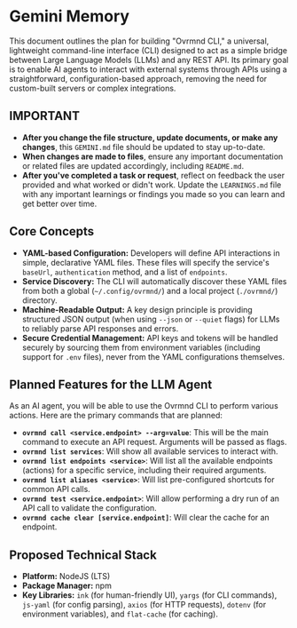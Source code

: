 # Gemini Memory

This document outlines the plan for building "Ovrmnd CLI," a universal, lightweight command-line interface (CLI) designed to act as a simple bridge between Large Language Models (LLMs) and any REST API. Its primary goal is to enable AI agents to interact with external systems through APIs using a straightforward, configuration-based approach, removing the need for custom-built servers or complex integrations.

## IMPORTANT

- **After you change the file structure, update documents, or make any changes**, this `GEMINI.md` file should be updated to stay up-to-date.
- **When changes are made to files**, ensure any important documentation or related files are updated accordingly, including `README.md`.
- **After you've completed a task or request**, reflect on feedback the user provided and what worked or didn't work. Update the `LEARNINGS.md` file with any important learnings or findings you made so you can learn and get better over time.

## Core Concepts

- **YAML-based Configuration:** Developers will define API interactions in simple, declarative YAML files. These files will specify the service's `baseUrl`, `authentication` method, and a list of `endpoints`.
- **Service Discovery:** The CLI will automatically discover these YAML files from both a global (`~/.config/ovrmnd/`) and a local project (`./ovrmnd/`) directory.
- **Machine-Readable Output:** A key design principle is providing structured JSON output (when using `--json` or `--quiet` flags) for LLMs to reliably parse API responses and errors.
- **Secure Credential Management:** API keys and tokens will be handled securely by sourcing them from environment variables (including support for `.env` files), never from the YAML configurations themselves.

## Planned Features for the LLM Agent

As an AI agent, you will be able to use the Ovrmnd CLI to perform various actions. Here are the primary commands that are planned:

- **`ovrmnd call <service.endpoint> --arg=value`**: This will be the main command to execute an API request. Arguments will be passed as flags.
- **`ovrmnd list services`**: Will show all available services to interact with.
- **`ovrmnd list endpoints <service>`**: Will list all the available endpoints (actions) for a specific service, including their required arguments.
- **`ovrmnd list aliases <service>`**: Will list pre-configured shortcuts for common API calls.
- **`ovrmnd test <service.endpoint>`**: Will allow performing a dry run of an API call to validate the configuration.
- **`ovrmnd cache clear [service.endpoint]`**: Will clear the cache for an endpoint.

## Proposed Technical Stack

- **Platform:** NodeJS (LTS)
- **Package Manager:** npm
- **Key Libraries:** `ink` (for human-friendly UI), `yargs` (for CLI commands), `js-yaml` (for config parsing), `axios` (for HTTP requests), `dotenv` (for environment variables), and `flat-cache` (for caching).

